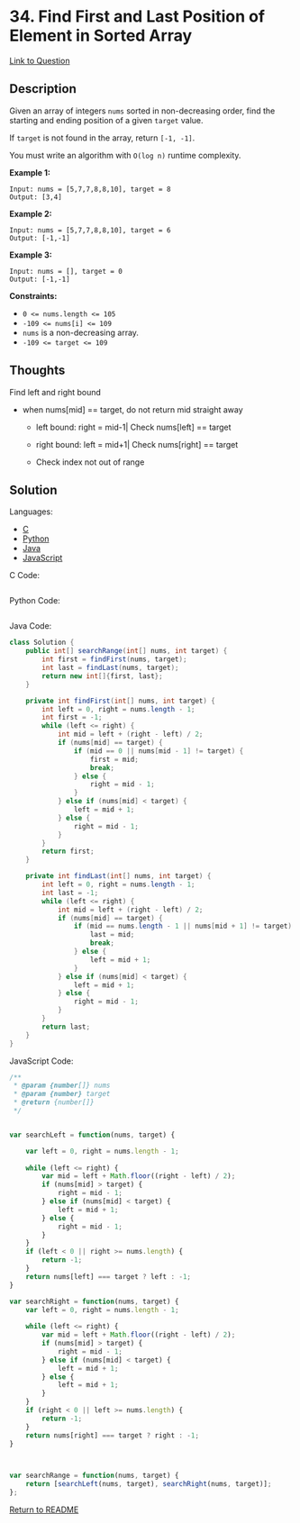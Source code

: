 # 34. Find First and Last Position of Element in Sorted Array
[Link to Question](https://leetcode.com/problems/find-first-and-last-position-of-element-in-sorted-array/description/)



## Description

Given an array of integers `nums` sorted in non-decreasing order, find the starting and ending position of a given `target` value.

If `target` is not found in the array, return `[-1, -1]`.

You must write an algorithm with `O(log n)` runtime complexity.

 

**Example 1:**

```
Input: nums = [5,7,7,8,8,10], target = 8
Output: [3,4]
```

**Example 2:**

```
Input: nums = [5,7,7,8,8,10], target = 6
Output: [-1,-1]
```

**Example 3:**

```
Input: nums = [], target = 0
Output: [-1,-1]
```

 

**Constraints:**

- `0 <= nums.length <= 105`
- `-109 <= nums[i] <= 109`
- `nums` is a non-decreasing array.
- `-109 <= target <= 109`



## Thoughts

Find left and right bound

- when nums[mid] == target, do not return mid straight away

  - left bound: right = mid-1| Check nums[left] == target

  - right bound: left = mid+1| Check nums[right] == target

  - Check index not out of range

    



## Solution

Languages:

- [C](#C)
- [Python](#python)
- [Java](#java)
- [JavaScript](#JavaScript)

<div id="C"></div>C Code:

```C

```

<div id="python"></div>Python Code:

```python

```

<div id="java"></div>Java Code:

```java
class Solution {
    public int[] searchRange(int[] nums, int target) {
        int first = findFirst(nums, target);
        int last = findLast(nums, target);
        return new int[]{first, last};
    }

    private int findFirst(int[] nums, int target) {
        int left = 0, right = nums.length - 1;
        int first = -1;
        while (left <= right) {
            int mid = left + (right - left) / 2;
            if (nums[mid] == target) {
                if (mid == 0 || nums[mid - 1] != target) {
                    first = mid;
                    break;
                } else {
                    right = mid - 1;
                }
            } else if (nums[mid] < target) {
                left = mid + 1;
            } else {
                right = mid - 1;
            }
        }
        return first;
    }

    private int findLast(int[] nums, int target) {
        int left = 0, right = nums.length - 1;
        int last = -1;
        while (left <= right) {
            int mid = left + (right - left) / 2;
            if (nums[mid] == target) {
                if (mid == nums.length - 1 || nums[mid + 1] != target) {
                    last = mid;
                    break;
                } else {
                    left = mid + 1;
                }
            } else if (nums[mid] < target) {
                left = mid + 1;
            } else {
                right = mid - 1;
            }
        }
        return last;
    }
}
```

<div id="javascript"></div>JavaScript Code:

```javascript
/**
 * @param {number[]} nums
 * @param {number} target
 * @return {number[]}
 */


var searchLeft = function(nums, target) {

    var left = 0, right = nums.length - 1;
    
    while (left <= right) {
        var mid = left + Math.floor((right - left) / 2);
        if (nums[mid] > target) {
            right = mid - 1;
        } else if (nums[mid] < target) {
            left = mid + 1;
        } else {
            right = mid - 1;
        }
    }
    if (left < 0 || right >= nums.length) {
        return -1;
    }
    return nums[left] === target ? left : -1;
}

var searchRight = function(nums, target) {
    var left = 0, right = nums.length - 1;
    
    while (left <= right) {
        var mid = left + Math.floor((right - left) / 2);
        if (nums[mid] > target) {
            right = mid - 1;
        } else if (nums[mid] < target) {
            left = mid + 1;
        } else {
            left = mid + 1;
        }
    }
    if (right < 0 || left >= nums.length) {
        return -1;
    }
    return nums[right] === target ? right : -1;
}



var searchRange = function(nums, target) {
    return [searchLeft(nums, target), searchRight(nums, target)];
};
```

[Return to README](./../README.md)

